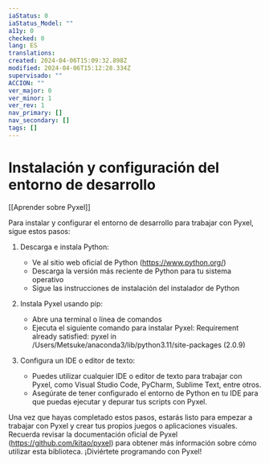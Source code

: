 ```yaml
---
iaStatus: 0
iaStatus_Model: ""
a11y: 0
checked: 0
lang: ES
translations: 
created: 2024-04-06T15:09:32.898Z
modified: 2024-04-06T15:12:28.334Z
supervisado: ""
ACCION: ""
ver_major: 0
ver_minor: 1
ver_rev: 1
nav_primary: []
nav_secondary: []
tags: []
---
```

# Instalación y configuración del entorno de desarrollo

[[Aprender sobre Pyxel]]

Para instalar y configurar el entorno de desarrollo para trabajar con Pyxel, sigue estos pasos:

1. Descarga e instala Python:
   - Ve al sitio web oficial de Python (https://www.python.org/)
   - Descarga la versión más reciente de Python para tu sistema operativo
   - Sigue las instrucciones de instalación del instalador de Python

2. Instala Pyxel usando pip:
   - Abre una terminal o línea de comandos
   - Ejecuta el siguiente comando para instalar Pyxel:
     Requirement already satisfied: pyxel in /Users/Metsuke/anaconda3/lib/python3.11/site-packages (2.0.9)

3. Configura un IDE o editor de texto:
   - Puedes utilizar cualquier IDE o editor de texto para trabajar con Pyxel, como Visual Studio Code, PyCharm, Sublime Text, entre otros.
   - Asegúrate de tener configurado el entorno de Python en tu IDE para que puedas ejecutar y depurar tus scripts con Pyxel.

Una vez que hayas completado estos pasos, estarás listo para empezar a trabajar con Pyxel y crear tus propios juegos o aplicaciones visuales. Recuerda revisar la documentación oficial de Pyxel (https://github.com/kitao/pyxel) para obtener más información sobre cómo utilizar esta biblioteca. ¡Diviértete programando con Pyxel!
